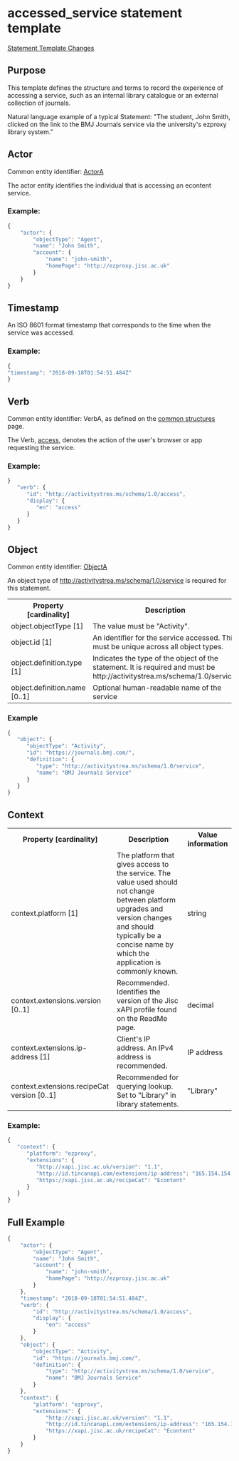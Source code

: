 # accessed_service statement template

[Statement Template Changes](/version_changes.md#access_service)

## Purpose
This template defines the structure and terms to record the experience of accessing a service, such as an internal library catalogue or an external collection of journals.

Natural language example of a typical Statement: "The student, John Smith, clicked on the link to the BMJ Journals service via the university's ezproxy library system."

## Actor
Common entity identifier: [ActorA](/common_structures.md#actora) 

The actor entity identifies the individual that is accessing an econtent service.

### Example:

``` Javascript
{
    "actor": {
        "objectType": "Agent",
        "name": "John Smith",
        "account": {
            "name": "john-smith",
            "homePage": "http://ezproxy.jisc.ac.uk"
        }
    }
}
```

## Timestamp
An ISO 8601 format timestamp that corresponds to the time when the service was accessed.

### Example:

``` javascript
{
"timestamp": "2018-09-18T01:54:51.484Z"
}
`````` 

## Verb
Common entity identifier: VerbA, as defined on the [common structures](/common_structures.md#verba) page.

The Verb, [access](/vocabulary.md#verbs), denotes the action of the user's browser or app requesting the service.

### Example:

``` javascript
}
   "verb": {
      "id": "http://activitystrea.ms/schema/1.0/access",
      "display": {
         "en": "access"
      }
   }
}
```

## Object
Common entity identifier: [ObjectA](/common_structures.md#objecta) 

An object type of http://activitystrea.ms/schema/1.0/service is required for this statement.

<table>
	<tr><th>Property [cardinality]</th><th>Description</th><th>Value information</</th></tr>
	<tr>
		<td>object.objectType [1]</td>
		<td>The value must be "Activity".</td>
		<td>String, value must be "Activity".</td>
	</tr>
	<tr>
		<td>object.id [1]</td>
		<td>An identifier for the service accessed. This must be unique across all object types.</td>
		<td>iri</td>
	</tr>
	<tr>
		<td>object.definition.type [1]</td>
		<td>Indicates the type of the object of the statement. It is required and must be http://activitystrea.ms/schema/1.0/service.</td>
		<td>http://activitystrea.ms/schema/1.0/service</td>
	</tr>
	<tr>
		<td>object.definition.name [0..1]</td>
		<td>Optional human-readable name of the service</td>
		<td>string</td>
	</tr>
</table>

### Example

``` javascript
{
   "object": {
      "objectType": "Activity",
      "id": "https://journals.bmj.com/",
      "definition": {
         "type": "http://activitystrea.ms/schema/1.0/service",
         "name": "BMJ Journals Service"
      }
   }
}
```

## Context

<table>
	<tr><th>Property [cardinality]</th><th>Description</th><th>Value information</</th></tr>
	<tr>
		<td>context.platform [1]</td>
		<td>The platform that gives access to the service. The value used should not change between platform upgrades and version changes and should typically be a concise name by which the application is commonly known.</td>
		<td>string</td>
	</tr>	
	<tr>
		<td>context.extensions.version [0..1]</td>
		<td>Recommended. Identifies the version of the Jisc xAPI profile found on the ReadMe page. <br/></td>
		<td>decimal</td>
	</tr>
		<td>context.extensions.ip-address [1]</td>
		<td>Client's IP address. An IPv4 address is recommended.</td>
		<td>IP address</td>
	</tr>
	<tr>
		<td>context.extensions.recipeCat version [0..1]</td>
		<td>Recommended for querying lookup. Set to "Library" in library statements.<br/></td>
		<td>"Library"</td>
	</tr>
</table>

### Example:

``` javascript
{
   "context": {
      "platform": "ezproxy",
      "extensions": {
         "http://xapi.jisc.ac.uk/version": "1.1",
         "http://id.tincanapi.com/extensions/ip-address": "165.154.154.1",
         "https://xapi.jisc.ac.uk/recipeCat": "Econtent"
      }
   }
}
```

## Full Example
``` javascript
{
	"actor": {
		"objectType": "Agent",
		"name": "John Smith",
		"account": {
			"name": "john-smith",
			"homePage": "http://ezproxy.jisc.ac.uk"
		}
	},
	"timestamp": "2018-09-18T01:54:51.484Z",
	"verb": {
		"id": "http://activitystrea.ms/schema/1.0/access",
		"display": {
			"en": "access"
		}
	},
	"object": {
		"objectType": "Activity",
		"id": "https://journals.bmj.com/",
		"definition": {
			"type": "http://activitystrea.ms/schema/1.0/service",
			"name": "BMJ Journals Service"
		}
	},
	"context": {
		"platform": "ezproxy",
		"extensions": {
			"http://xapi.jisc.ac.uk/version": "1.1",
			"http://id.tincanapi.com/extensions/ip-address": "165.154.154.1",
			"https://xapi.jisc.ac.uk/recipeCat": "Econtent"
		}
	}
}
```
